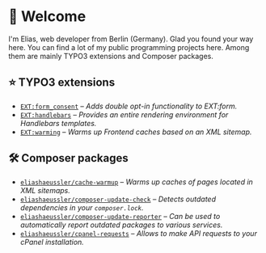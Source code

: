 # :wave: Welcome

I'm Elias, web developer from Berlin (Germany). Glad you found your way here.
You can find a lot of my public programming projects here. Among them are mainly
TYPO3 extensions and Composer packages.

## :star: TYPO3 extensions

* [`EXT:form_consent`][1] – _Adds double opt-in functionality to EXT:form._
* [`EXT:handlebars`][2] – _Provides an entire rendering environment for Handlebars templates._
* [`EXT:warming`][3] – _Warms up Frontend caches based on an XML sitemap._

## :hammer_and_wrench: Composer packages

* [`eliashaeussler/cache-warmup`][4] – _Warms up caches of pages located in XML sitemaps._
* [`eliashaeussler/composer-update-check`][5] – _Detects outdated dependencies in your `composer.lock`._
* [`eliashaeussler/composer-update-reporter`][6] – _Can be used to automatically report outdated packages to various services._
* [`eliashaeussler/cpanel-requests`][7] – _Allows to make API requests to your cPanel installation._

[1]: https://github.com/eliashaeussler/typo3-form-consent
[2]: https://github.com/CPS-IT/handlebars
[3]: https://github.com/eliashaeussler/typo3-warming
[4]: https://github.com/eliashaeussler/cache-warmup
[5]: https://github.com/eliashaeussler/composer-update-check
[6]: https://github.com/eliashaeussler/composer-update-reporter
[7]: https://github.com/eliashaeussler/cpanel-requests
